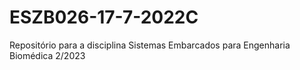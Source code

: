 # ESZB026-17-7-2022C
Repositório para a disciplina Sistemas Embarcados para Engenharia Biomédica 2/2023
